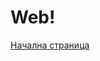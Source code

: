 # Web!
[Начална страница](https://user-images.githubusercontent.com/56359004/172240711-09a0329e-4138-4c2c-8cc1-33b95144d35d.jpg)
